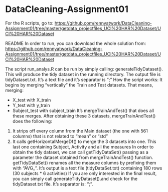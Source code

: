 DataCleaning-Assignment01
=========================

For the R scripts, go to:
https://github.com/rennyatwork/DataCleaning-Assignment01/tree/master/getdata_projectfiles_UCI%20HAR%20Dataset/UCI%20HAR%20Dataset


README
In order to run, you can download the whole solution from: https://github.com/rennyatwork/DataCleaning-Assignment01/tree/master/getdata_projectfiles_UCI%20HAR%20Dataset/UCI%20HAR%20Dataset

The script run_analys.R can be run by simply calling: generateTidyDataset(). This will produce the tidy dataset in the running directory. The output file is tidyDataset.txt. It’s a text file and it’s separator is “;”
How the script works:
It begins by merging “vertically” the Train and Test datasets. That means, merging:
-	X_test with X_train
-	Y_test with y_train
-	Subject_test with subject_train
It’s mergeTrainAndTest() that does all these merges. 
After obtaining these 3 datasets,  mergeTrainAndTest() does the following:
1)	It strips off every column from the Main dataset (the one with 561 columns) that is not related to “mean” or “std”
2)	It calls getHorizontalMergeDf() to merge the 3 datasets into one. This last one containing Subject, Activity and all the measures
In order to obtain the tidy dataset, we can call getTidyDataSet() passing as a parameter the dataset obtained from mergeTrainAndTest() function. getTidyDataSet() renames all the measure columns by prefixing them with “AVG_”. It’s output is a text file (tidyDataSet.txt) containing 180 rows (30 subjects * 6 activities)
If you are only interested in the final result, you can simply call generateTidyDataset().and check for the tidyDataset.txt file. It’s separator is: “;”.

